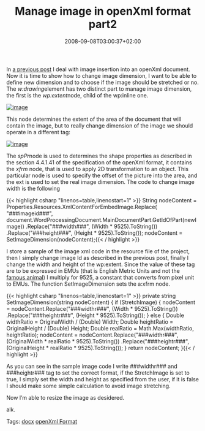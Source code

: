 ﻿---
title: "Manage image in openXml format part2"
description: ""
date: 2008-09-08T03:00:37+02:00
draft: false
tags: [Office]
categories: [Office]
---
In [a previous post](http://www.codewrecks.com/blog/index.php/2008/09/02/openxml-format-insert-an-image-into-a-document/) I deal with image insertion into an openXml document. Now it is time to show how to change image dimension, I want to be able to define new dimension and to choose if the image should be stretched or no. The *w:drawing*element has two distinct part to manage image dimension, the first is the *wp:extent*node, child of the wp:inline one.

[![image](http://www.codewrecks.com/blog/wp-content/uploads/2008/09/image-thumb2.png)](http://www.codewrecks.com/blog/wp-content/uploads/2008/09/image2.png)

This node determines the extent of the area of the document that will contain the image, but to really change dimension of the image we should operate in a different tag:

[![image](http://www.codewrecks.com/blog/wp-content/uploads/2008/09/image-thumb3.png)](http://www.codewrecks.com/blog/wp-content/uploads/2008/09/image3.png)

The *spPr*node is used to determines the shape properties as described in the section 4.4.1.41 of the specification of the openXml format, it contains the *xfrm* node, that is used to apply 2D transformation to an object. This particular node is used to specify the offset of the picture into the area, and the ext is used to set the real image dimension. The code to change image width is the following

{{< highlight csharp "linenos=table,linenostart=1" >}}
String nodeContent =
    Properties.Resources.XmlContentForEmbedImage.Replace(
        "###imageid###",
        document.WordProcessingDocument.MainDocumentPart.GetIdOfPart(newImage))
       .Replace("###width###", (Width * 9525).ToString())
       .Replace("###height###", (Height * 9525).ToString());
nodeContent = SetImageDimension(nodeContent);{{< / highlight >}}

<!-- Code inserted with Steve Dunn's Windows Live Writer Code Formatter Plugin.  http://dunnhq.com -->

I store a sample of the image xml code in the resource file of the project, then I simply change image Id as described in the previous post, finally I change the width and height of the wp:extent. Since the value of these tag are to be expressed in EMUs (that is English Metric Units and not the [famous animal](http://www.planetozkids.com/oban/animals/facts-emu.htm)) I multiply for 9525, a constant that converts from pixel unit to EMUs. The function SetImageDimension sets the a:xfrm node.

{{< highlight csharp "linenos=table,linenostart=1" >}}
private string SetImageDimension(string nodeContent)
{
    if (StretchImage)
    {
        nodeContent = nodeContent.Replace("###widthr###", (Width * 9525).ToString())
               .Replace("###heightr###", (Height * 9525).ToString());
    }
    else
    {
        Double widthRatio = OriginalWidth / (Double) Width;
        Double heightRatio = OriginalHeight / (Double) Height;
        Double realRatio = Math.Max(widthRatio, heightRatio);
        nodeContent = nodeContent.Replace("###widthr###", (OriginalWidth * realRatio * 9525).ToString())
                           .Replace("###heightr###", (OriginalHeight * realRatio * 9525).ToString());
    }
    return nodeContent;
}{{< / highlight >}}

<!-- Code inserted with Steve Dunn's Windows Live Writer Code Formatter Plugin.  http://dunnhq.com -->

As you can see in the sample image code I write ###widthr### and ###heightr### tag to set the correct format, if the StretchImage is set to true, I simply set the width and height as specified from the user, if it is false I should make some simple calculation to avoid image stretching.

Now I’m able to resize the image as desidered.

alk.

Tags: [docx](http://technorati.com/tag/docx) [openXml Format](http://technorati.com/tag/openXml%20Format)

<!--dotnetkickit-->
